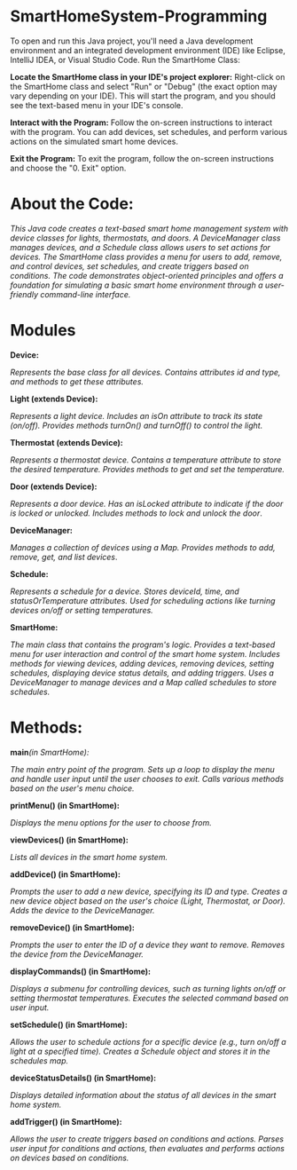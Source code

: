 # SmartHomeSystem-Programming
To open and run this Java project, you'll need a Java development environment and an integrated development environment (IDE) like Eclipse, IntelliJ IDEA, or Visual Studio Code. 
Run the SmartHome Class:

**Locate the SmartHome class in your IDE's project explorer:**
Right-click on the SmartHome class and select "Run" or "Debug" (the exact option may vary depending on your IDE).
This will start the program, and you should see the text-based menu in your IDE's console.

**Interact with the Program:**
Follow the on-screen instructions to interact with the program. You can add devices, set schedules, and perform various actions on the simulated smart home devices.

**Exit the Program:**
To exit the program, follow the on-screen instructions and choose the "0. Exit" option.

# About the Code:

_This Java code creates a text-based smart home management system with device classes for lights, thermostats, and doors. A DeviceManager class manages devices, and a Schedule class allows users to set actions for devices. The SmartHome class provides a menu for users to add, remove, and control devices, set schedules, and create triggers based on conditions. The code demonstrates object-oriented principles and offers a foundation for simulating a basic smart home environment through a user-friendly command-line interface._

# Modules


**Device:**

_Represents the base class for all devices.
Contains attributes id and type, and methods to get these attributes._

**Light (extends Device):**

_Represents a light device.
Includes an isOn attribute to track its state (on/off).
Provides methods turnOn() and turnOff() to control the light._

**Thermostat (extends Device):**

_Represents a thermostat device.
Contains a temperature attribute to store the desired temperature.
Provides methods to get and set the temperature._

**Door (extends Device):**

_Represents a door device.
Has an isLocked attribute to indicate if the door is locked or unlocked.
Includes methods to lock and unlock the door_.

**DeviceManager:**

_Manages a collection of devices using a Map.
Provides methods to add, remove, get, and list devices_.

**Schedule:**

_Represents a schedule for a device.
Stores deviceId, time, and statusOrTemperature attributes.
Used for scheduling actions like turning devices on/off or setting temperatures._

**SmartHome:**

_The main class that contains the program's logic.
Provides a text-based menu for user interaction and control of the smart home system.
Includes methods for viewing devices, adding devices, removing devices, setting schedules, displaying device status details, and adding triggers.
Uses a DeviceManager to manage devices and a Map called schedules to store schedules._

# Methods:

**main**_(in SmartHome):_

_The main entry point of the program.
Sets up a loop to display the menu and handle user input until the user chooses to exit.
Calls various methods based on the user's menu choice._

**printMenu() (in SmartHome):**

_Displays the menu options for the user to choose from._

**viewDevices() (in SmartHome):**

_Lists all devices in the smart home system._

**addDevice() (in SmartHome):**

_Prompts the user to add a new device, specifying its ID and type.
Creates a new device object based on the user's choice (Light, Thermostat, or Door).
Adds the device to the DeviceManager._

**removeDevice() (in SmartHome):**

_Prompts the user to enter the ID of a device they want to remove.
Removes the device from the DeviceManager._

**displayCommands() (in SmartHome):**

_Displays a submenu for controlling devices, such as turning lights on/off or setting thermostat temperatures.
Executes the selected command based on user input._

**setSchedule() (in SmartHome):**

_Allows the user to schedule actions for a specific device (e.g., turn on/off a light at a specified time).
Creates a Schedule object and stores it in the schedules map._

**deviceStatusDetails() (in SmartHome):**

_Displays detailed information about the status of all devices in the smart home system._

**addTrigger() (in SmartHome):**

_Allows the user to create triggers based on conditions and actions.
Parses user input for conditions and actions, then evaluates and performs actions on devices based on conditions._
